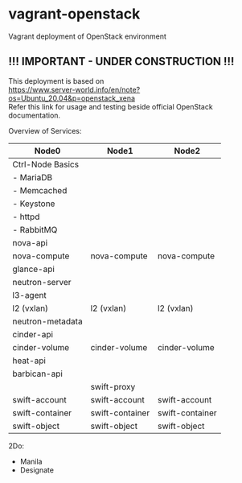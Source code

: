 # vagrant-openstack
Vagrant deployment of OpenStack environment 

## !!! IMPORTANT - UNDER CONSTRUCTION !!!

This deployment is based on  
https://www.server-world.info/en/note?os=Ubuntu_20.04&p=openstack_xena  
Refer this link for usage and testing beside official OpenStack documentation.



Overview of Services:

| Node0 | Node1     | Node2      |
|--------------|-----------|------------|
| Ctrl-Node Basics |  |  |
| - MariaDB |  |  |
| - Memcached |  |  |
| - Keystone |  |  |
| - httpd |  |  |
| - RabbitMQ |  |  |
| nova-api |  |  |
| nova-compute | nova-compute | nova-compute |
| glance-api |  |  |
| neutron-server |  |  |
| l3-agent |  |  |
| l2 (vxlan) | l2 (vxlan) | l2 (vxlan) |
| neutron-metadata |  |  |
| cinder-api |  |  |
| cinder-volume | cinder-volume | cinder-volume |
| heat-api |  |  |
| barbican-api |  |  |
|  | swift-proxy |  |
| swift-account | swift-account | swift-account |
| swift-container | swift-container | swift-container |
| swift-object | swift-object | swift-object |


2Do:
- Manila
- Designate